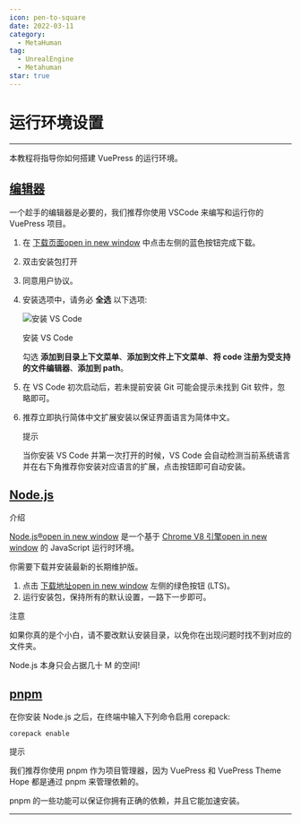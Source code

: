 ```yaml
---
icon: pen-to-square
date: 2022-03-11
category:
  - MetaHuman
tag:
  - UnrealEngine
  - Metahuman
star: true
---
```


# **运行环境设置**
---
本教程将指导你如何搭建 VuePress 的运行环境。

##  [编辑器](https://jeffreytsai1004.github.io/posts/WebSiteDeploy/Vuepress/0001.html#编辑器)

一个趁手的编辑器是必要的，我们推荐你使用 VSCode 来编写和运行你的 VuePress 项目。

1.  在 [下载页面open in new window](https://code.visualstudio.com/) 中点击左侧的蓝色按钮完成下载。
    
2.  双击安装包打开
    
3.  同意用户协议。
    
4.  安装选项中，请务必 **全选** 以下选项:
    
    ![安装 VS Code](https://github.com/Jeffreytsai1004/Jeffreytsai1004.github.io/assets/109943015/4a293130-fea7-4e02-bf4d-7ef6f0b5ac34)
    
    安装 VS Code
    
    勾选 **添加到目录上下文菜单**、**添加到文件上下文菜单**、**将 code 注册为受支持的文件编辑器**、**添加到 path**。
    
6.  在 VS Code 初次启动后，若未提前安装 Git 可能会提示未找到 Git 软件，忽略即可。
    
7.  推荐立即执行简体中文扩展安装以保证界面语言为简体中文。
    
    提示
    
    当你安装 VS Code 并第一次打开的时候，VS Code 会自动检测当前系统语言并在右下角推荐你安装对应语言的扩展，点击按钮即可自动安装。
    

## [Node.js](https://theme-hope.vuejs.press/zh/get-started/env.html#pnpm#node-js)

介绍

[Node.js®open in new window](https://nodejs.org/zh-cn/) 是一个基于 [Chrome V8 引擎open in new window](https://v8.dev/) 的 JavaScript 运行时环境。

你需要下载并安装最新的长期维护版。

1.  点击 [下载地址open in new window](https://nodejs.org/en) 左侧的绿色按钮 (LTS)。
2.  运行安装包，保持所有的默认设置，一路下一步即可。

注意

如果你真的是个小白，请不要改默认安装目录，以免你在出现问题时找不到对应的文件夹。

Node.js 本身只会占据几十 M 的空间!

## [pnpm](https://theme-hope.vuejs.press/zh/get-started/env.html#pnpm#pnpm)

在你安装 Node.js 之后，在终端中输入下列命令启用 corepack:

```
corepack enable
```

提示

我们推荐你使用 pnpm 作为项目管理器，因为 VuePress 和 VuePress Theme Hope 都是通过 pnpm 来管理依赖的。

pnpm 的一些功能可以保证你拥有正确的依赖，并且它能加速安装。

---
